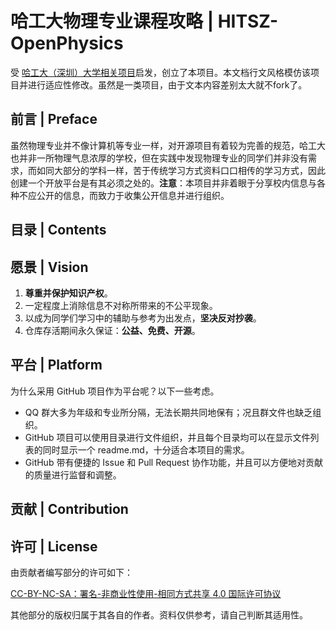 # 哈工大物理专业课程攻略 | HITSZ-OpenPhysics

受 [哈工大（深圳）大学相关项目](https://github.com/HITSZ-OpenCS/HITSZ-OpenCS)启发，创立了本项目。本文档行文风格模仿该项目并进行适应性修改。虽然是一类项目，由于文本内容差别太大就不fork了。

## 前言 | Preface

虽然物理专业并不像计算机等专业一样，对开源项目有着较为完善的规范，哈工大也并非一所物理气息浓厚的学校，但在实践中发现物理专业的同学们并非没有需求，而如同大部分的学科一样，苦于传统学习方式资料口口相传的学习方式，因此创建一个开放平台是有其必须之处的。**注意**：本项目并非着眼于分享校内信息与各种不应公开的信息，而致力于收集公开信息并进行组织。

## 目录 | Contents

## 愿景 | Vision

1. **尊重并保护知识产权**。
2. 一定程度上消除信息不对称所带来的不公平现象。
3. 以成为同学们学习中的辅助与参考为出发点，**坚决反对抄袭**。
4. 仓库存活期间永久保证：**公益、免费、开源**。

## 平台 | Platform

为什么采用 GitHub 项目作为平台呢？以下一些考虑。

- QQ 群大多为年级和专业所分隔，无法长期共同地保有；况且群文件也缺乏组织。
- GitHub 项目可以使用目录进行文件组织，并且每个目录均可以在显示文件列表的同时显示一个 readme.md，十分适合本项目的需求。
- GitHub 带有便捷的 Issue 和 Pull Request 协作功能，并且可以方便地对贡献的质量进行监督和调整。
  
## 贡献 | Contribution

## 许可 | License

由贡献者编写部分的许可如下：

[CC-BY-NC-SA：署名-非商业性使用-相同方式共享 4.0 国际许可协议](https://creativecommons.org/licenses/by-nc-sa/4.0/deed.zh)

其他部分的版权归属于其各自的作者。资料仅供参考，请自己判断其适用性。
